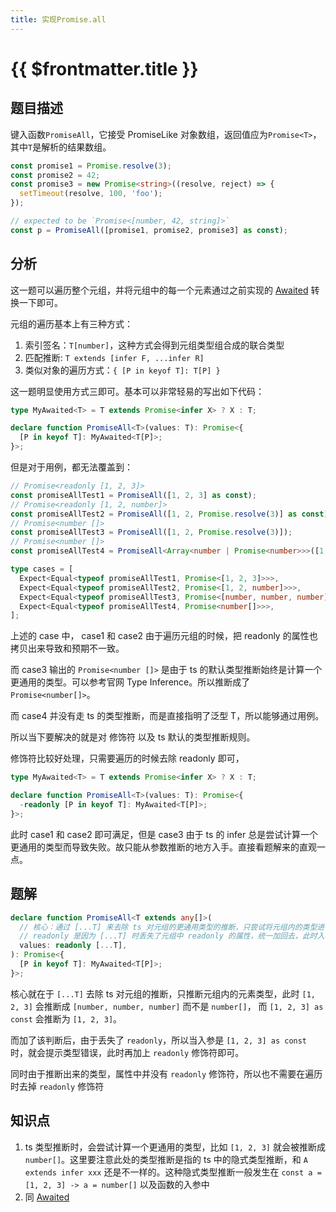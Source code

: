 ```yaml
---
title: 实现Promise.all
---
```


# {{ $frontmatter.title }}

## 题目描述

键入函数`PromiseAll`，它接受 PromiseLike 对象数组，返回值应为`Promise<T>`，其中`T`是解析的结果数组。

```ts
const promise1 = Promise.resolve(3);
const promise2 = 42;
const promise3 = new Promise<string>((resolve, reject) => {
  setTimeout(resolve, 100, 'foo');
});

// expected to be `Promise<[number, 42, string]>`
const p = PromiseAll([promise1, promise2, promise3] as const);
```

## 分析

这一题可以遍历整个元组，并将元组中的每一个元素通过之前实现的 [Awaited](/basic/实现Awaited.md) 转换一下即可。

元组的遍历基本上有三种方式：

1. 索引签名：`T[number]`，这种方式会得到元组类型组合成的联合类型
2. 匹配推断: `T extends [infer F, ...infer R]`
3. 类似对象的遍历方式：`{ [P in keyof T]: T[P] }`

这一题明显使用方式三即可。基本可以非常轻易的写出如下代码：

```ts
type MyAwaited<T> = T extends Promise<infer X> ? X : T;

declare function PromiseAll<T>(values: T): Promise<{
  [P in keyof T]: MyAwaited<T[P]>;
}>;
```

但是对于用例，都无法覆盖到：

```ts
// Promise<readonly [1, 2, 3]>
const promiseAllTest1 = PromiseAll([1, 2, 3] as const);
// Promise<readonly [1, 2, number]>
const promiseAllTest2 = PromiseAll([1, 2, Promise.resolve(3)] as const);
// Promise<number []>
const promiseAllTest3 = PromiseAll([1, 2, Promise.resolve(3)]);
// Promise<number []>
const promiseAllTest4 = PromiseAll<Array<number | Promise<number>>>([1, 2, 3]);

type cases = [
  Expect<Equal<typeof promiseAllTest1, Promise<[1, 2, 3]>>>,
  Expect<Equal<typeof promiseAllTest2, Promise<[1, 2, number]>>>,
  Expect<Equal<typeof promiseAllTest3, Promise<[number, number, number]>>>,
  Expect<Equal<typeof promiseAllTest4, Promise<number[]>>>,
];
```

上述的 case 中， case1 和 case2 由于遍历元组的时候，把 readonly 的属性也拷贝出来导致和预期不一致。

而 case3 输出的 `Promise<number []>` 是由于 ts 的默认类型推断始终是计算一个更通用的类型。可以参考官网 Type Inference。所以推断成了 `Promise<number[]>`。

而 case4 并没有走 ts 的类型推断，而是直接指明了泛型 T，所以能够通过用例。

所以当下要解决的就是对 修饰符 以及 ts 默认的类型推断规则。

修饰符比较好处理，只需要遍历的时候去除 readonly 即可，

```ts
type MyAwaited<T> = T extends Promise<infer X> ? X : T;

declare function PromiseAll<T>(values: T): Promise<{
  -readonly [P in keyof T]: MyAwaited<T[P]>;
}>;
```

此时 case1 和 case2 即可满足，但是 case3 由于 ts 的 infer 总是尝试计算一个更通用的类型而导致失败。故只能从参数推断的地方入手。直接看题解来的直观一点。

## 题解

```ts
declare function PromiseAll<T extends any[]>(
  // 核心：通过 [...T] 来去除 ts 对元组的更通用类型的推断，只尝试将元组内的类型进行类型推断
  // readonly 是因为 [...T] 时丢失了元组中 readonly 的属性，统一加回去，此时入参才可以满足类型要求
  values: readonly [...T],
): Promise<{
  [P in keyof T]: MyAwaited<T[P]>;
}>;
```

核心就在于 `[...T]` 去除 ts 对元组的推断，只推断元组内的元素类型，此时 `[1, 2, 3]` 会推断成 `[number, number, number]` 而不是 `number[]`， 而 `[1, 2, 3] as const` 会推断为 `[1, 2, 3]`。

而加了该判断后，由于丢失了 `readonly`，所以当入参是 `[1, 2, 3] as const` 时，就会提示类型错误，此时再加上 `readonly` 修饰符即可。

同时由于推断出来的类型，属性中并没有 `readonly` 修饰符，所以也不需要在遍历时去掉 `readonly` 修饰符

## 知识点

1. ts 类型推断时，会尝试计算一个更通用的类型，比如 `[1, 2, 3]` 就会被推断成 `number[]`。这里要注意此处的类型推断是指的 ts 中的隐式类型推断，和 `A extends infer xxx` 还是不一样的。这种隐式类型推断一般发生在 `const a = [1, 2, 3] -> a = number[]` 以及函数的入参中
2. 同 [Awaited](/basic/实现Awaited.md)